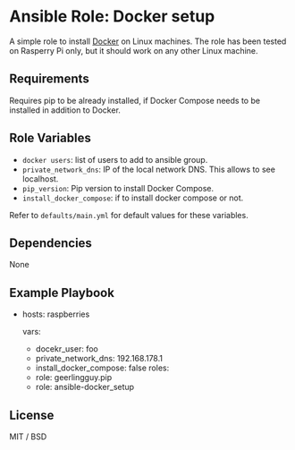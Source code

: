 Ansible Role: Docker setup
=========
A simple role to install [Docker](https://www.docker.com)  on Linux machines. The role has been tested on Rasperry Pi only, but it should work on any other Linux machine.

Requirements
------------

Requires pip to be already installed, if Docker Compose needs to be installed in addition to Docker.

Role Variables
--------------

- ``docker users``: list of users to add to ansible group.
- ``private_network_dns``: IP of the local network DNS. This allows to see localhost.
- ``pip_version``: Pip version to install Docker Compose.
- ``install_docker_compose``: if to install docker compose or not.

Refer to ``defaults/main.yml`` for default values for these variables.

Dependencies
------------

None

Example Playbook
----------------
- hosts: raspberries
  
  vars:
    - docekr_user: foo
    - private_network_dns: 192.168.178.1 
    - install_docker_compose: false
  roles:
    - role: geerlingguy.pip
    - role: ansible-docker_setup
 

License
-------

MIT / BSD
